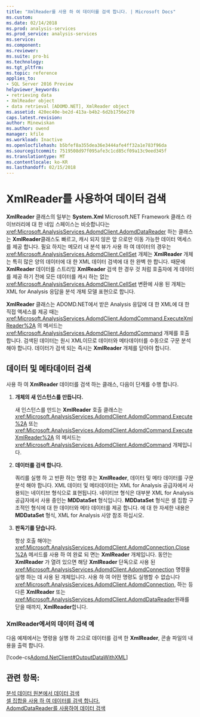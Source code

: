```yaml
---
title: "XmlReader를 사용 하 여 데이터를 검색 합니다. | Microsoft Docs"
ms.custom: 
ms.date: 02/14/2018
ms.prod: analysis-services
ms.prod_service: analysis-services
ms.service: 
ms.component: 
ms.reviewer: 
ms.suite: pro-bi
ms.technology: 
ms.tgt_pltfrm: 
ms.topic: reference
applies_to:
- SQL Server 2016 Preview
helpviewer_keywords:
- retrieving data
- XmlReader object
- data retrieval [ADOMD.NET], XmlReader object
ms.assetid: 420ec40e-be2d-413a-b4b2-6d2b1756e270
caps.latest.revision: 
author: Minewiskan
ms.author: owend
manager: kfile
ms.workload: Inactive
ms.openlocfilehash: b5bfef8a355dea36e3444afe4ff32a1e783f96da
ms.sourcegitcommit: 7519508d97f095afe3c1cd85cf09a13c9eed345f
ms.translationtype: MT
ms.contentlocale: ko-KR
ms.lasthandoff: 02/15/2018
---
```

# <a name="retrieving-data-using-the-xmlreader"></a>XmlReader를 사용하여 데이터 검색
  **XmlReader** 클래스의 일부는 **System.Xml** Microsoft.NET Framework 클래스 라이브러리에 대 한 네임 스페이스는 비슷합니다는 <xref:Microsoft.AnalysisServices.AdomdClient.AdomdDataReader> 하는 클래스는 **XmlReader**클래스도 빠르고, 캐시 되지 않은 앞 으로만 이동 가능한 데이터 액세스를 제공 합니다. 필요 하지는 메모리 내 분석 뷰가 사용 하 여 데이터의 경우는 <xref:Microsoft.AnalysisServices.AdomdClient.CellSet> 개체는 **XmlReader** 개체는 특히 많은 양의 데이터에 대 한 XML 데이터 검색에 대 한 완벽 한 합니다. 때문에 **XmlReader** 데이터를 스트리밍 **XmlReader** 검색 한 경우 것 처럼 호출자에 게 데이터를 제공 하기 전에 모든 데이터를 캐시 하는 없는 <xref:Microsoft.AnalysisServices.AdomdClient.CellSet> 변환에 사용 된 개체는 XML for Analysis 응답을 분석 개체 모델 표현으로 합니다.  
  
 **XmlReader** 클래스는 ADOMD.NET에서 받은 Analysis 응답에 대 한 XML에 대 한 직접 액세스를 제공 때는 <xref:Microsoft.AnalysisServices.AdomdClient.AdomdCommand.ExecuteXmlReader%2A> 의 메서드는 <xref:Microsoft.AnalysisServices.AdomdClient.AdomdCommand> 개체를 호출 합니다. 검색된 데이터는 원시 XML이므로 데이터와 메타데이터를 수동으로 구문 분석해야 합니다. 데이터가 검색 되는 즉시는 **XmlReader** 개체를 닫아야 합니다.  
  
## <a name="retrieving-data-and-metadata"></a>데이터 및 메타데이터 검색  
 사용 하 여 **XmlReader** 데이터를 검색 하는 클래스, 다음이 단계를 수행 합니다.  
  
1.  **개체의 새 인스턴스를 만듭니다.**  
  
     새 인스턴스를 만드는 **XmlReader** 호출 클래스는 <xref:Microsoft.AnalysisServices.AdomdClient.AdomdCommand.Execute%2A> 또는 <xref:Microsoft.AnalysisServices.AdomdClient.AdomdCommand.ExecuteXmlReader%2A> 의 메서드는 <xref:Microsoft.AnalysisServices.AdomdClient.AdomdCommand> 개체입니다.  
  
2.  **데이터를 검색 합니다.**  
  
     쿼리를 실행 하 고 반환 하는 명령 후는 **XmlReader**, 데이터 및 메타 데이터를 구문 분석 해야 합니다. XML 데이터 및 메타데이터는 XML for Analysis 공급자에서 사용되는 네이티브 형식으로 표현됩니다. 네이티브 형식은 대부분 XML for Analysis 공급자에서 사용 중인는 **MDDataSet** 형식입니다. **MDDataSet** 형식은 셀 집합 구조적인 형식에 대 한 데이터와 메타 데이터를 제공 합니다. 에 대 한 자세한 내용은 **MDDataSet** 형식, XML for Analysis 사양 참조 하십시오.  
  
3.  **판독기를 닫습니다.**  
  
     항상 호출 해야는 <xref:Microsoft.AnalysisServices.AdomdClient.AdomdConnection.Close%2A> 메서드를 사용 하 여 완료 되 면는 **XmlReader** 개체입니다. 동안는 **XmlReader** 가 열려 있으면 해당 **XmlReader** 단독으로 사용 된 <xref:Microsoft.AnalysisServices.AdomdClient.AdomdConnection> 명령을 실행 하는 데 사용 된 개체입니다. 사용 하 여 어떤 명령도 실행할 수 없습니다 <xref:Microsoft.AnalysisServices.AdomdClient.AdomdConnection>, 하는 등 다른 **XmlReader** 또는 <xref:Microsoft.AnalysisServices.AdomdClient.AdomdDataReader>원래를 닫을 때까지, **XmlReader**합니다.  
  
### <a name="example-of-retrieving-data-from-the-xmlreader"></a>XmlReader에서의 데이터 검색 예  
 다음 예제에서는 명령을 실행 하 고으로 데이터를 검색 한 **XmlReader**, 콘솔 파일의 내용을 출력 합니다.  
  
 [!code-cs[Adomd.NetClient#OutputDataWithXML](../../analysis-services/multidimensional-models-adomd-net-client/codesnippet/csharp/retrieving-data-using-th_1_1.cs)]  
  
## <a name="see-also"></a>관련 항목:  
 [분석 데이터 원본에서 데이터 검색](../../analysis-services/multidimensional-models-adomd-net-client/retrieving-data-from-an-analytical-data-source.md)   
 [셀 집합을 사용 하 여 데이터를 검색 합니다.](../../analysis-services/multidimensional-models-adomd-net-client/retrieving-data-using-the-cellset.md)   
 [AdomdDataReader를 사용하여 데이터 검색](../../analysis-services/multidimensional-models-adomd-net-client/retrieving-data-using-the-adomddatareader.md)  
  
  
